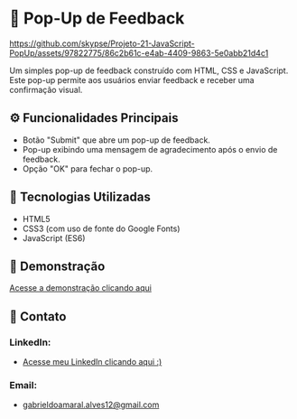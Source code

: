 # 🌟 Pop-Up de Feedback

https://github.com/skypse/Projeto-21-JavaScript-PopUp/assets/97822775/86c2b61c-e4ab-4409-9863-5e0abb21d4c1

Um simples pop-up de feedback construído com HTML, CSS e JavaScript. Este pop-up permite aos usuários enviar feedback e receber uma confirmação visual.

## ⚙️ Funcionalidades Principais

- Botão "Submit" que abre um pop-up de feedback.
- Pop-up exibindo uma mensagem de agradecimento após o envio de feedback.
- Opção "OK" para fechar o pop-up.

## 🚀 Tecnologias Utilizadas

- HTML5
- CSS3 (com uso de fonte do Google Fonts)
- JavaScript (ES6)

## 🔗 Demonstração

[Acesse a demonstração clicando aqui](https://skypse.github.io/Projeto-21-JavaScript-PopUp/)

## 📧 Contato

### LinkedIn:
- [Acesse meu LinkedIn clicando aqui :)](https://www.linkedin.com/in/gabriel-do-amaral-alves-3a1055236/)

### Email:
- gabrieldoamaral.alves12@gmail.com
